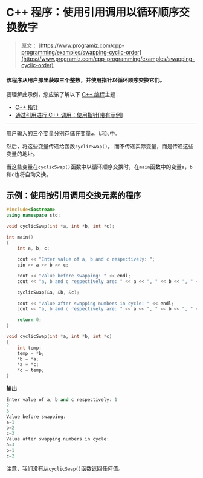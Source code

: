 # C++ 程序：使用引用调用以循环顺序交换数字

> 原文： [https://www.programiz.com/cpp-programming/examples/swapping-cyclic-order](https://www.programiz.com/cpp-programming/examples/swapping-cyclic-order)

#### 该程序从用户那里获取三个整数，并使用指针以循环顺序交换它们。

要理解此示例，您应该了解以下 [C++ 编程](/cpp-programming "C++ tutorial")主题：

*   [C++ 指针](/cpp-programming/pointers)
*   [通过引用进行 C++ 调用：使用指针[带有示例]](/cpp-programming/pointers-function)

* * *

用户输入的三个变量分别存储在变量`a`，`b`和`c`中。

然后，将这些变量传递给函数`cyclicSwap()`。 而不传递实际变量，而是传递这些变量的地址。

当这些变量在`cyclicSwap()`函数中以循环顺序交换时，在`main`函数中的变量`a`，`b`和`c`也将自动交换。

## 示例：使用按引用调用交换元素的程序

```cpp
#include<iostream>
using namespace std;

void cyclicSwap(int *a, int *b, int *c);

int main()
{
    int a, b, c;

    cout << "Enter value of a, b and c respectively: ";
    cin >> a >> b >> c;

    cout << "Value before swapping: " << endl;
    cout << "a, b and c respectively are: " << a << ", " << b << ", " << c << endl;

    cyclicSwap(&a, &b, &c);

    cout << "Value after swapping numbers in cycle: " << endl;
    cout << "a, b and c respectively are: " << a << ", " << b << ", " << c << endl;

    return 0;
}

void cyclicSwap(int *a, int *b, int *c)
{
    int temp;
    temp = *b;
    *b = *a;
    *a = *c;
    *c = temp;
}
```

**输出**

```cpp
Enter value of a, b and c respectively: 1
2
3
Value before swapping: 
a=1
b=2
c=3
Value after swapping numbers in cycle:
a=3
b=1
c=2
```

注意，我们没有从`cyclicSwap()`函数返回任何值。